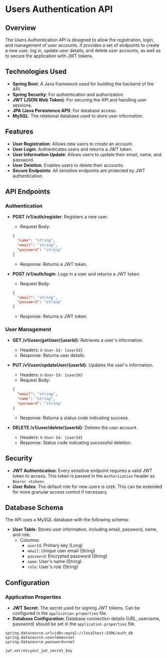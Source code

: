 # Users Authentication API

## Overview

The Users Authentication API is designed to allow the registration, login, and management of user accounts. It provides a set of endpoints to create a new user, log in, update user details, and delete user accounts, as well as to secure the application with JWT tokens.

## Technologies Used

- **Spring Boot**: A Java framework used for building the backend of the API.
- **Spring Security**: For authentication and authorization.
- **JWT (JSON Web Token)**: For securing the API and handling user sessions.
- **JPA (Java Persistence API)**: For database access.
- **MySQL**: The relational database used to store user information.

## Features

- **User Registration**: Allows new users to create an account.
- **User Login**: Authenticates users and returns a JWT token.
- **User Information Update**: Allows users to update their email, name, and password.
- **User Deletion**: Enables users to delete their accounts.
- **Secure Endpoints**: All sensitive endpoints are protected by JWT authentication.

## API Endpoints

### Authentication

- **POST /v1/auth/register**: Registers a new user.
    - Request Body: 
    ```json
    {
      "name": "string",
      "email": "string",
      "password": "string"
    }
    ```
    - Response: Returns a JWT token.

- **POST /v1/auth/login**: Logs in a user and returns a JWT token.
    - Request Body: 
    ```json
    {
      "email": "string",
      "password": "string"
    }
    ```
    - Response: Returns a JWT token.

### User Management

- **GET /v1/user/getUser/{userId}**: Retrieves a user's information.
    - Headers: `X-User-Id: {userId}`
    - Response: Returns user details.

- **PUT /v1/user/updateUser/{userId}**: Updates the user's information.
    - Headers: `X-User-Id: {userId}`
    - Request Body: 
    ```json
    {
      "email": "string",
      "name": "string",
      "password": "string"
    }
    ```
    - Response: Returns a status code indicating success.

- **DELETE /v1/user/delete/{userId}**: Deletes the user account.
    - Headers: `X-User-Id: {userId}`
    - Response: Status code indicating successful deletion.

## Security

- **JWT Authentication**: Every sensitive endpoint requires a valid JWT token to access. This token is passed in the `Authorization` header as `Bearer <token>`.
- **User Roles**: The default role for new users is `USER`. This can be extended for more granular access control if necessary.

## Database Schema

The API uses a MySQL database with the following schema:

- **User Table**: Stores user information, including email, password, name, and role.
    - Columns:
      - `userId`: Primary key (Long)
      - `email`: Unique user email (String)
      - `password`: Encrypted password (String)
      - `name`: User's name (String)
      - `role`: User's role (String)

## Configuration

### Application Properties

- **JWT Secret**: The secret used for signing JWT tokens. Can be configured in the `application.properties` file.
- **Database Configuration**: Database connection details (URL, username, password) should be set in the `application.properties` file.

```properties
spring.datasource.url=jdbc:mysql://localhost:3306/auth_db
spring.datasource.username=root
spring.datasource.password=root

jwt.secret=your_jwt_secret_key
